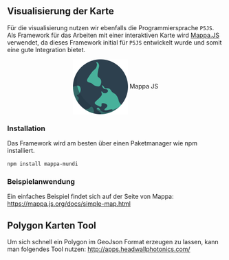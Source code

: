 ## Visualisierung der Karte

Für die visualisierung nutzen wir ebenfalls die Programmiersprache `P5JS`. Als Framework für das Arbeiten mit einer
interaktiven Karte wird [Mappa.JS](https://mappa.js.org/) verwendet, da dieses Framework initial für `P5JS` entwickelt
wurde und somit eine gute Integration bietet.
<p align="center">
<img src="../assets/mappa-logo.png" height=128 align=center alt="Logo from Mappa">
Mappa JS
</p>

### Installation

Das Framework wird am besten über einen Paketmanager wie npm installiert.

```bash
npm install mappa-mundi
```

### Beispielanwendung
Ein einfaches Beispiel findet sich auf der Seite von Mappa:
https://mappa.js.org/docs/simple-map.html

## Polygon Karten Tool
Um sich schnell ein Polygon im GeoJson Format erzeugen zu lassen, kann man folgendes Tool nutzen:
http://apps.headwallphotonics.com/